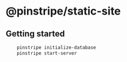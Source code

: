 
# @pinstripe/static-site

## Getting started

```bash
    pinstripe initialize-database
    pinstripe start-server
```
